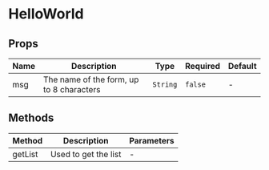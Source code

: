 # HelloWorld

## Props

<!-- @vuese:HelloWorld:props:start -->
|Name|Description|Type|Required|Default|
|---|---|---|---|---|
|msg|The name of the form, up to 8 characters|`String`|`false`|-|

<!-- @vuese:HelloWorld:props:end -->


## Methods

<!-- @vuese:HelloWorld:methods:start -->
|Method|Description|Parameters|
|---|---|---|
|getList|Used to get the list|-|

<!-- @vuese:HelloWorld:methods:end -->


